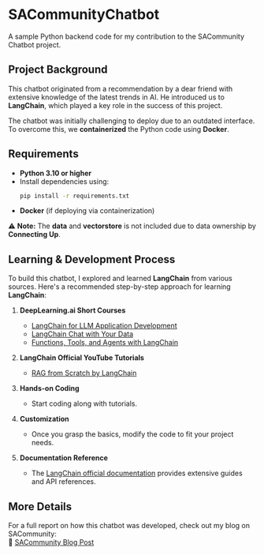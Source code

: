 # SACommunityChatbot  

A sample Python backend code for my contribution to the SACommunity Chatbot project.  

## Project Background  

This chatbot originated from a recommendation by a dear friend with extensive knowledge of the latest trends in AI. He introduced us to **LangChain**, which played a key role in the success of this project.  

The chatbot was initially challenging to deploy due to an outdated interface. To overcome this, we **containerized** the Python code using **Docker**.  

## Requirements  

- **Python 3.10 or higher**  
- Install dependencies using:  
  ```bash
  pip install -r requirements.txt
  ```
- **Docker** (if deploying via containerization)  

⚠ **Note:** The **data** and **vectorstore** is not included due to data ownership by **Connecting Up**.  

## Learning & Development Process  

To build this chatbot, I explored and learned **LangChain** from various sources. Here's a recommended step-by-step approach for learning **LangChain**:  

1. **DeepLearning.ai Short Courses**  
   - [LangChain for LLM Application Development](https://learn.deeplearning.ai/accomplishments/25ad5adc-31a0-4473-ba18-b94eed39454e?usp=sharing)  
   - [LangChain Chat with Your Data](https://learn.deeplearning.ai/accomplishments/40ca3d5e-0949-4e6e-a27d-875dec8c10ed?usp=sharing)  
   - [Functions, Tools, and Agents with LangChain](https://learn.deeplearning.ai/accomplishments/1676a458-58eb-4826-97b0-7bb4204942eb?usp=sharing)  

2. **LangChain Official YouTube Tutorials**  
   - [RAG from Scratch by LangChain](https://www.youtube.com/watch?v=wd7TZ4w1mSw&list=PLfaIDFEXuae2LXbO1_PKyVJiQ23ZztA0x&ab_channel=LangChain)  

3. **Hands-on Coding**  
   - Start coding along with tutorials.  

4. **Customization**  
   - Once you grasp the basics, modify the code to fit your project needs.  

5. **Documentation Reference**  
   - The [LangChain official documentation](https://python.langchain.com/) provides extensive guides and API references.  

## More Details  

For a full report on how this chatbot was developed, check out my blog on SACommunity:  
🔗 [SACommunity Blog Post](https://sacommunity.org/node/1202)  